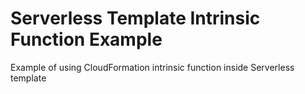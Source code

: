 # Serverless Template Intrinsic Function Example

Example of using CloudFormation intrinsic function inside Serverless template
